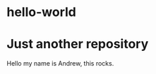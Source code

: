 # hello-world
Just another repository
========================

Hello my name is Andrew, this rocks.
